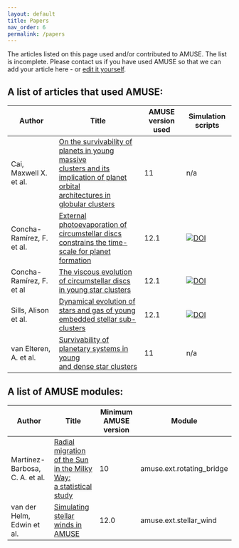 ```yaml
---
layout: default
title: Papers   
nav_order: 6
permalink: /papers
---
```


The articles listed on this page used and/or contributed to AMUSE. The list is incomplete.
Please contact us if you have used AMUSE so that we can add your article here - or [edit it yourself](https://github.com/amusecode/amusecode.github.io/blob/master/papers.md).

## A list of articles that used AMUSE:

Author | Title | AMUSE version used | Simulation scripts
------ | ----- | ------------------ | ------------------
Cai, Maxwell X. et al. | [On the survivability of planets in young massive<br> clusters and its implication of planet orbital<br> architectures in globular clusters](https://ui.adsabs.harvard.edu/abs/2019MNRAS.489.4311C/abstract) | 11 | n/a
Concha-Ramírez, F. et al. | [External photoevaporation of circumstellar discs<br> constrains the time-scale for planet formation ](https://ui.adsabs.harvard.edu/abs/2019MNRAS.490.5678C/abstract) | 12.1 | [![DOI](https://zenodo.org/badge/DOI/10.5281/zenodo.3537676.svg)](https://doi.org/10.5281/zenodo.3537676)
Concha-Ramírez, F. et al | [The viscous evolution of circumstellar discs<br> in young star clusters](https://ui.adsabs.harvard.edu/abs/2019MNRAS.482..732C/abstract) | 12.1 | [![DOI](https://zenodo.org/badge/DOI/10.5281/zenodo.1465931.svg)](https://doi.org/10.5281/zenodo.1465931)
Sills, Alison et al. | [Dynamical evolution of stars and gas of young<br> embedded stellar sub-clusters](https://ui.adsabs.harvard.edu/abs/2018MNRAS.477.1903S/abstract) | 12.1 | [![DOI](https://zenodo.org/badge/DOI/10.5281/zenodo.1213138.svg)](https://doi.org/10.5281/zenodo.1213138)
van Elteren, A. et al. | [Survivability of planetary systems in young<br> and dense star clusters](https://ui.adsabs.harvard.edu/abs/2019A&A...624A.120V/abstract) | 11 | n/a

## A list of AMUSE modules:

Author | Title | Minimum AMUSE version | Module
------ | ----- | --------------------- | ------
Martínez-Barbosa, C. A. et al. | [Radial migration of the Sun in the Milky Way:<br> a statistical study](https://ui.adsabs.harvard.edu/abs/2015MNRAS.446..823M/abstract) | 10 | amuse.ext.rotating_bridge
van der Helm, Edwin et al. | [Simulating stellar winds in AMUSE](https://ui.adsabs.harvard.edu/abs/2019A&A...625A..85V/abstract) | 12.0 | amuse.ext.stellar_wind
